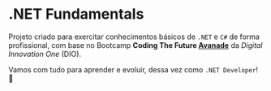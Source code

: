 # .NET Fundamentals

Projeto criado para exercitar conhecimentos básicos de `.NET` e `C#` de forma profissional, com base no Bootcamp **Coding The Future [Avanade](https://www.avanade.com/pt-br)** da _Digital Innovation One_ (DIO).

Vamos com tudo para aprender e evoluir, dessa vez como `.NET Developer`! 🚀
